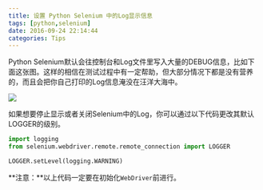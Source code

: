 ```yaml
---
title: 设置 Python Selenium 中的Log显示信息
tags: [python,selenium]
date: 2016-09-24 22:14:44
categories: Tips
---
```

Python Selenium默认会往控制台和Log文件里写入大量的DEBUG信息，比如下面这张图。这样的相信在测试过程中有一定帮助，但大部分情况下都是没有营养的，而且会把你自己打印的Log信息淹没在汪洋大海中。

![](http://betacat.online/images/selenium-debug-logging.png)

如果想要停止显示或者关闭Selenium中的Log，你可以通过以下代码更改其默认LOGGER的级别。

```python
import logging
from selenium.webdriver.remote.remote_connection import LOGGER

LOGGER.setLevel(logging.WARNING)
```
**注意：**以上代码一定要在初始化`WebDriver`前进行。